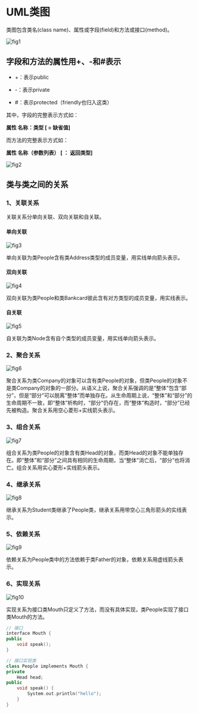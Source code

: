 # UML类图

类图包含类名(class name)、属性或字段(field)和方法或接口(method)。

![fig1](C:\git_repository\DataStructure\DesignPattern\UML\figure1.jpg)

## 字段和方法的属性用+、-和#表示

- +：表示public

- -：表示private
- #：表示protected（friendly也归入这类）

其中，字段的完整表示方式如：

**属性 	名称：类型  [ = 缺省值]**

而方法的完整表示方式如：

**属性 	名称（参数列表）  [ ： 返回类型]**

![fig2](C:\git_repository\DataStructure\DesignPattern\UML\figure2.jpg)

## 类与类之间的关系

### 1、关联关系

关联关系分单向关联、双向关联和自关联。

#### 单向关联

![fig3](C:\git_repository\DataStructure\DesignPattern\UML\figure3.jpg)

单向关联为类People含有类Address类型的成员变量，用实线单向箭头表示。

#### 双向关联

![fig4](C:\git_repository\DataStructure\DesignPattern\UML\figure4.jpg)

双向关联为类People和类Bankcard彼此含有对方类型的成员变量，用实线表示。

#### 自关联

![fig5](C:\git_repository\DataStructure\DesignPattern\UML\figure5.jpg)

自关联为类Node含有自个类型的成员变量，用实线单向箭头表示。

### 2、聚合关系

![fig6](C:\git_repository\DataStructure\DesignPattern\UML\figure6.jpg)

聚合关系为类Company的对象可以含有类People的对象，但类People的对象不是类Company的对象的一部分。从语义上说，聚合关系强调的是“整体”包含“部分”，但是“部分”可以脱离“整体”而单独存在。从生命周期上说，“整体”和“部分”的生命周期不一致，即“整体”析构时，“部分”仍存在，而“整体”构造时，“部分”已经先被构造。聚合关系用空心菱形+实线箭头表示。

### 3、组合关系

![fig7](C:\git_repository\DataStructure\DesignPattern\UML\figure7.jpg)

组合关系为类People的对象含有类Head的对象，而类Head的对象不能单独存在。即“整体”和“部分”之间具有相同的生命周期，当“整体”消亡后，“部分”也将消亡。组合关系用实心菱形+实线箭头表示。

### 4、继承关系

![fig8](C:\git_repository\DataStructure\DesignPattern\UML\figure8.jpg)

继承关系为Student类继承了People类，继承关系用带空心三角形箭头的实线表示。

### 5、依赖关系

![fig9](C:\git_repository\DataStructure\DesignPattern\UML\figure9.jpg)

依赖关系为People类中的方法依赖于类Father的对象，依赖关系用虚线箭头表示。

### 6、实现关系

![fig10](C:\git_repository\DataStructure\DesignPattern\UML\figure10.jpg)

实现关系为接口类Mouth只定义了方法，而没有具体实现，类People实现了接口类Mouth的方法。

~~~c++
// 接口
interface Mouth {
public 
	void speak();
}

// 接口实现类
class People implements Mouth {
private 
    Head head;
public 
    void speak() {
        System.out.println("hello");
    }
}

~~~

